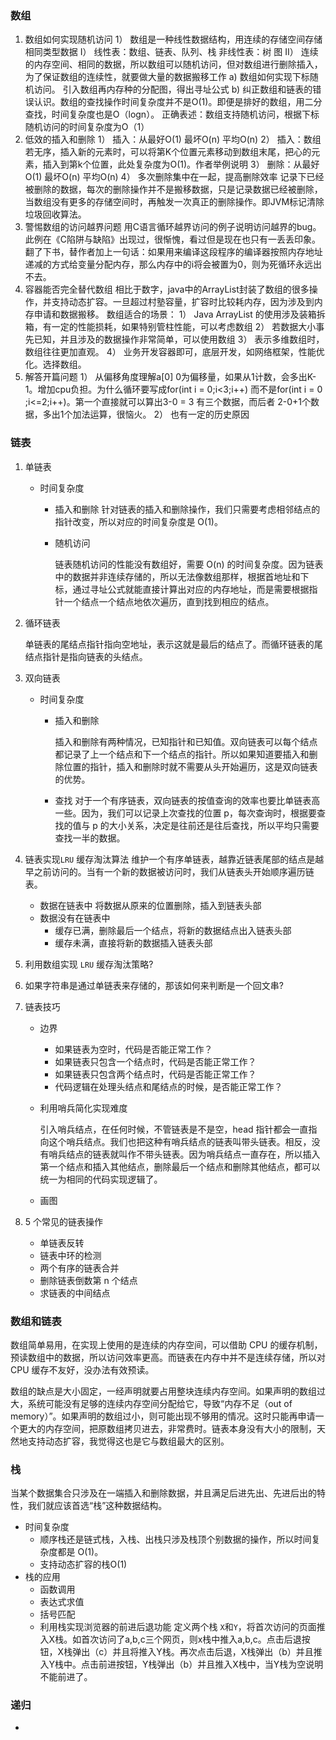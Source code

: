 ### 数组

1. 数组如何实现随机访问
   1） 数组是一种线性数据结构，用连续的存储空间存储相同类型数据
   I） 线性表：数组、链表、队列、栈 非线性表：树 图
   II） 连续的内存空间、相同的数据，所以数组可以随机访问，但对数组进行删除插入，为了保证数组的连续性，就要做大量的数据搬移工作
   a) 数组如何实现下标随机访问。
   引入数组再内存种的分配图，得出寻址公式
   b) 纠正数组和链表的错误认识。数组的查找操作时间复杂度并不是O(1)。即便是排好的数组，用二分查找，时间复杂度也是O（logn）。
   正确表述：数组支持随机访问，根据下标随机访问的时间复杂度为O（1）
2. 低效的插入和删除
   1） 插入：从最好O(1) 最坏O(n) 平均O(n)
   2） 插入：数组若无序，插入新的元素时，可以将第K个位置元素移动到数组末尾，把心的元素，插入到第k个位置，此处复杂度为O(1)。作者举例说明
   3） 删除：从最好O(1) 最坏O(n) 平均O(n)
   4） 多次删除集中在一起，提高删除效率
   记录下已经被删除的数据，每次的删除操作并不是搬移数据，只是记录数据已经被删除，当数组没有更多的存储空间时，再触发一次真正的删除操作。即JVM标记清除垃圾回收算法。
3. 警惕数组的访问越界问题
   用C语言循环越界访问的例子说明访问越界的bug。此例在《C陷阱与缺陷》出现过，很惭愧，看过但是现在也只有一丢丢印象。翻了下书，替作者加上一句话：如果用来编译这段程序的编译器按照内存地址递减的方式给变量分配内存，那么内存中的i将会被置为0，则为死循环永远出不去。
4. 容器能否完全替代数组
   相比于数字，java中的ArrayList封装了数组的很多操作，并支持动态扩容。一旦超过村塾容量，扩容时比较耗内存，因为涉及到内存申请和数据搬移。
   数组适合的场景：
   1） Java ArrayList 的使用涉及装箱拆箱，有一定的性能损耗，如果特别管柱性能，可以考虑数组
   2） 若数据大小事先已知，并且涉及的数据操作非常简单，可以使用数组
   3） 表示多维数组时，数组往往更加直观。
   4） 业务开发容器即可，底层开发，如网络框架，性能优化。选择数组。
5. 解答开篇问题
   1） 从偏移角度理解a[0] 0为偏移量，如果从1计数，会多出K-1。增加cpu负担。为什么循环要写成for(int i = 0;i<3;i++) 而不是for(int i = 0 ;i<=2;i++)。第一个直接就可以算出3-0 = 3 有三个数据，而后者 2-0+1个数据，多出1个加法运算，很恼火。
   2） 也有一定的历史原因

### 链表

1. 单链表

   - 时间复杂度

     - 插入和删除
       针对链表的插入和删除操作，我们只需要考虑相邻结点的指针改变，所以对应的时间复杂度是 O(1)。

     - 随机访问

       链表随机访问的性能没有数组好，需要 O(n) 的时间复杂度。因为链表中的数据并非连续存储的，所以无法像数组那样，根据首地址和下标，通过寻址公式就能直接计算出对应的内存地址，而是需要根据指针一个结点一个结点地依次遍历，直到找到相应的结点。

2. 循环链表

   单链表的尾结点指针指向空地址，表示这就是最后的结点了。而循环链表的尾结点指针是指向链表的头结点。

3. 双向链表

   - 时间复杂度

     - 插入和删除

       插入和删除有两种情况，已知指针和已知值。双向链表可以每个结点都记录了上一个结点和下一个结点的指针。所以如果知道要插入和删除位置的指针，插入和删除时就不需要从头开始遍历，这是双向链表的优势。

     - 查找
       对于一个有序链表，双向链表的按值查询的效率也要比单链表高一些。因为，我们可以记录上次查找的位置 p，每次查询时，根据要查找的值与 p 的大小关系，决定是往前还是往后查找，所以平均只需要查找一半的数据。

4. 链表实现`LRU` 缓存淘汰算法
   维护一个有序单链表，越靠近链表尾部的结点是越早之前访问的。当有一个新的数据被访问时，我们从链表头开始顺序遍历链表。

   - 数据在链表中
     将数据从原来的位置删除，插入到链表头部
   - 数据没有在链表中
     - 缓存已满，删除最后一个结点，将新的数据结点出入链表头部
     - 缓存未满，直接将新的数据插入链表头部

5. 利用数组实现 `LRU` 缓存淘汰策略?

6. 如果字符串是通过单链表来存储的，那该如何来判断是一个回文串?

7. 链表技巧

   - 边界

     - 如果链表为空时，代码是否能正常工作？
     - 如果链表只包含一个结点时，代码是否能正常工作？
     - 如果链表只包含两个结点时，代码是否能正常工作？
     - 代码逻辑在处理头结点和尾结点的时候，是否能正常工作？

   - 利用哨兵简化实现难度

     引入哨兵结点，在任何时候，不管链表是不是空，head 指针都会一直指向这个哨兵结点。我们也把这种有哨兵结点的链表叫带头链表。相反，没有哨兵结点的链表就叫作不带头链表。因为哨兵结点一直存在，所以插入第一个结点和插入其他结点，删除最后一个结点和删除其他结点，都可以统一为相同的代码实现逻辑了。

   - 画图

8. 5 个常见的链表操作 

   - 单链表反转
   - 链表中环的检测
   - 两个有序的链表合并
   - 删除链表倒数第 n 个结点
   - 求链表的中间结点

### 数组和链表

数组简单易用，在实现上使用的是连续的内存空间，可以借助 CPU 的缓存机制，预读数组中的数据，所以访问效率更高。而链表在内存中并不是连续存储，所以对 CPU 缓存不友好，没办法有效预读。

数组的缺点是大小固定，一经声明就要占用整块连续内存空间。如果声明的数组过大，系统可能没有足够的连续内存空间分配给它，导致“内存不足（out of memory）”。如果声明的数组过小，则可能出现不够用的情况。这时只能再申请一个更大的内存空间，把原数组拷贝进去，非常费时。链表本身没有大小的限制，天然地支持动态扩容，我觉得这也是它与数组最大的区别。

### 栈

当某个数据集合只涉及在一端插入和删除数据，并且满足后进先出、先进后出的特性，我们就应该首选“栈”这种数据结构。

- 时间复杂度
  - 顺序栈还是链式栈，入栈、出栈只涉及栈顶个别数据的操作，所以时间复杂度都是 O(1)。
  - 支持动态扩容的栈O(1)
- 栈的应用
  - 函数调用
  - 表达式求值
  - 括号匹配
  - 利用栈实现浏览器的前进后退功能
    定义两个栈 `X`和`Y`，将首次访问的页面推入X栈。如首次访问了a,b,c三个网页，则x栈中推入a,b,c。点击后退按钮，X栈弹出（c）并且将推入Y栈。再次点击后退，X栈弹出（b）并且推入Y栈中。点击前进按钮，Y栈弹出（b）并且推入X栈中，当Y栈为空说明不能前进了。



### 递归

- 

